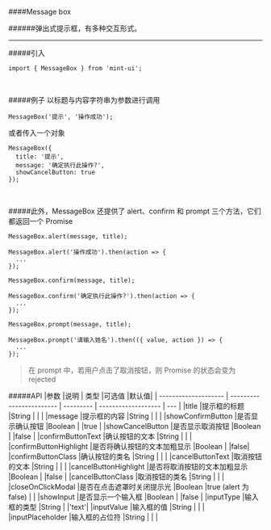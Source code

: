 ####Message box

######弹出式提示框，有多种交互形式。

<hr>

#####引入
```
import { MessageBox } from 'mint-ui';
```
<br>

#####例子
以标题与内容字符串为参数进行调用
```
MessageBox('提示', '操作成功');
```
或者传入一个对象

```
MessageBox({
  title: '提示',
  message: '确定执行此操作?',
  showCancelButton: true
});
```
<br>

#####此外，MessageBox 还提供了 alert、confirm 和 prompt 三个方法，它们都返回一个 Promise
```
MessageBox.alert(message, title);
```

```
MessageBox.alert('操作成功').then(action => {
  ...
});
```

```
MessageBox.confirm(message, title);
```

```
MessageBox.confirm('确定执行此操作?').then(action => {
  ...
});
```

```
MessageBox.prompt(message, title);
```
```
MessageBox.prompt('请输入姓名').then(({ value, action }) => {
  ...
});
```
>在 prompt 中，若用户点击了取消按钮，则 Promise 的状态会变为 rejected

#####API
|参数	               |说明	                   | 类型	|可选值	                |默认值|
| -------------------- | ------------------------ | --------- | -------------------   | --- |
|title	               |提示框的标题	            |String	|	                |      |
|message	       |提示框的内容	            |String	|	                |      |
|showConfirmButton	|是否显示确认按钮	            |Boolean	|	                |true  |
|showCancelButton	|是否显示取消按钮	            |Boolean	|	                |false  |
|confirmButtonText	|确认按钮的文本	            |String	|	                |      |
|confirmButtonHighlight	|是否将确认按钮的文本加粗显示  |Boolean	|	                |false|
|confirmButtonClass	|确认按钮的类名	            |String	|	                |      |
|cancelButtonText	|取消按钮的文本	            |String	|	                |      |
|cancelButtonHighlight	|是否将取消按钮的文本加粗显示  |Boolean	|	                |false  |
|cancelButtonClass	|取消按钮的类名	            |String	|	                |      |
|closeOnClickModal	|是否在点击遮罩时关闭提示光    |Boolean	|true (alert 为 false)	 |      |
|showInput	        |是否显示一个输入框           |Boolean	|	                |false  |
|inputType	        |输入框的类型	            |String	|	                |'text'|
|inputValue	        |输入框的值	            |String	|	                |      |
|inputPlaceholder	|输入框的占位符	            |String	|	                |      |


